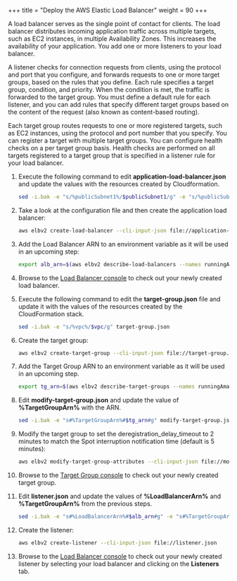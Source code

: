 +++
title = "Deploy the AWS Elastic Load Balancer"
weight = 90
+++

A load balancer serves as the single point of contact for clients. The load balancer distributes incoming application traffic across multiple targets, such as EC2 instances, in multiple Availability Zones. This increases the availability of your application. You add one or more listeners to your load balancer.

A listener checks for connection requests from clients, using the protocol and port that you configure, and forwards requests to one or more target groups, based on the rules that you define. Each rule specifies a target group, condition, and priority. When the condition is met, the traffic is forwarded to the target group. You must define a default rule for each listener, and you can add rules that specify different target groups based on the content of the request (also known as content-based routing).

Each target group routes requests to one or more registered targets, such as EC2 instances, using the protocol and port number that you specify. You can register a target with multiple target groups. You can configure health checks on a per target group basis. Health checks are performed on all targets registered to a target group that is specified in a listener rule for your load balancer.

1. Execute the following command to edit **application-load-balancer.json** and update the values with the resources created by Cloudformation.

    ```bash
    sed -i.bak -e "s/%publicSubnet1%/$publicSubnet1/g" -e "s/%publicSubnet2%/$publicSubnet2/g" -e "s/%loadBalancerSecurityGroup%/$loadBalancerSecurityGroup/g" application-load-balancer.json
    ```

1. Take a look at the configuration file and then create the application load balancer:

    ```bash
    aws elbv2 create-load-balancer --cli-input-json file://application-load-balancer.json
    ```

1. Add the Load Balancer ARN to an environment variable as it will be used in an upcoming step:

    ```bash
    export alb_arn=$(aws elbv2 describe-load-balancers --names runningAmazonEC2WorkloadsAtScale --query LoadBalancers[].LoadBalancerArn --output text)
    ```

1. Browse to the [Load Balancer console](https://console.aws.amazon.com/ec2/v2/home#LoadBalancers:sort=loadBalancerName) to check out your newly created load balancer.

1. 	Execute the following command to edit the **target-group.json** file and update it with the values of the resources created by the CloudFormation stack.

    ```bash
    sed -i.bak -e "s/%vpc%/$vpc/g" target-group.json
    ```

1.  Create the target group:

    ```bash
    aws elbv2 create-target-group --cli-input-json file://target-group.json
    ```

1. Add the Target Group ARN to an environment variable as it will be used in an upcoming step. 

    ```bash
    export tg_arn=$(aws elbv2 describe-target-groups --names runningAmazonEC2WorkloadsAtScale --query TargetGroups[].TargetGroupArn --output text)
    ```

1. Edit **modify-target-group.json** and update the value of **%TargetGroupArn%** with the ARN.  

    ```bash
    sed -i.bak -e "s#%TargetGroupArn%#$tg_arn#g" modify-target-group.json
    ```

1. Modify the target group to set the deregistration_delay_timeout to 2 minutes to match the Spot interruption notification time (default is 5 minutes):

    ```bash
    aws elbv2 modify-target-group-attributes --cli-input-json file://modify-target-group.json
    ```

1. Browse to the [Target Group console](https://console.aws.amazon.com/ec2/v2/home#TargetGroups:sort=targetGroupName) to check out your newly created target group.

1. Edit **listener.json** and update the values of **%LoadBalancerArn%** and **%TargetGroupArn%** from the previous steps. 

    ```bash
    sed -i.bak -e "s#%LoadBalancerArn%#$alb_arn#g" -e "s#%TargetGroupArn%#$tg_arn#g" listener.json
    ```

1. Create the listener:

    ```bash
    aws elbv2 create-listener --cli-input-json file://listener.json
    ```

1. Browse to the [Load Balancer console](https://console.aws.amazon.com/ec2/v2/home#LoadBalancers:sort=loadBalancerName) to check out your newly created listener by selecting your load balancer and clicking on the **Listeners** tab.
